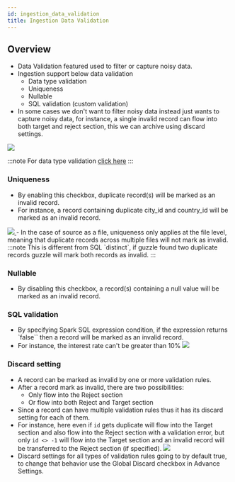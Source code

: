 ```yaml
---
id: ingestion_data_validation
title: Ingestion Data Validation
---
```


## Overview
- Data Validation featured used to filter or capture noisy data.
- Ingestion support below data validation
  - Data type validation
  - Uniqueness
  - Nullable
  - SQL validation (custom validation)
- In some cases we don't want to filter noisy data instead just wants to capture noisy data, for instance, a single invalid record can flow into both target and reject section, this we can archive using discard settings.
<a href="https://guzzle.justanalytics.com/img/docs/how-to-guides/ingest_data/overview_data_validation.png" target="_self" >
  <img src="/img/docs/how-to-guides/ingest_data/overview_data_validation.png" />
</a>

:::note
For data type validation [click here](ingestion_datatype_validation)
:::

### Uniqueness
- By enabling this checkbox, duplicate record(s) will be marked as an invalid record.
- For instance, a record containing duplicate city_id and country_id will be marked as an invalid record.
<a href="https://guzzle.justanalytics.com/img/docs/how-to-guides/ingest_data/uniqueness.png" target="_self" >
  <img src="/img/docs/how-to-guides/ingest_data/uniqueness.png" />
</a>
- In the case of source as a file, uniqueness only applies at the file level, meaning that duplicate records across multiple files will not mark as invalid.
  :::note
  This is different from SQL `distinct`, if guzzle found two duplicate records guzzle will mark both records as invalid.
  :::

### Nullable
- By disabling this checkbox, a record(s) containing a null value will be marked as an invalid record.

### SQL validation
- By specifying Spark SQL expression condition, if the expression returns `false`` then a record will be marked as an invalid record.
- For instance, the interest rate can't be greater than 10%
  <a href="https://guzzle.justanalytics.com/img/docs/how-to-guides/ingest_data/sql_validation.png" target="_self" >
  <img src="/img/docs/how-to-guides/ingest_data/sql_validation.png" />
  </a>

### Discard setting
- A record can be marked as invalid by one or more validation rules.
- After a record mark as invalid, there are two possibilities:
  - Only flow into the Reject section
  - Or flow into both Reject and Target section
- Since a record can have multiple validation rules thus it has its discard setting for each of them.
- For instance, here even if `id` gets duplicate will flow into the Target section and also flow into the Reject section with a validation error, but only `id <> -1` will flow into the Target section and an invalid record will be transferred to the Reject section (if specified).
  <a href="https://guzzle.justanalytics.com/img/docs/how-to-guides/ingest_data/discard.png" target="_self" >
  <img src="/img/docs/how-to-guides/ingest_data/discard.png" />
  </a>
- Discard settings for all types of validation rules going to by default true, to change that behavior use the Global Discard checkbox in Advance Settings.